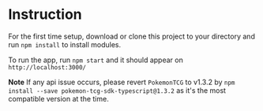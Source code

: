 # Instruction

For the first time setup, download or clone this project to your directory and run `npm install` to install modules.

To run the app, run `npm start` and it should appear on `http://localhost:3000/`

**Note** If any api issue occurs, please revert `PokemonTCG` to v1.3.2 by `npm install --save pokemon-tcg-sdk-typescript@1.3.2` as it's the most compatible version at the time.
